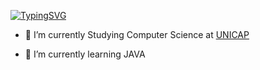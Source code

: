 [![TypingSVG](https://readme-typing-svg.herokuapp.com?font=Fira+Code&center=true&vCenter=true&width=500&height=100&lines=Hello+world%2C+i%27m+Marina%2C+be+very+welcome&duration=3000)](https://git.io/typing-svg)


- 🔭 I’m currently Studying Computer Science at [UNICAP](https://portal.unicap.br/)
 
- 🌱 I’m currently learning JAVA

